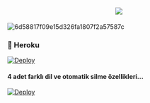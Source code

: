 <h1 align="center">
  <a href="https://git.io/typing-svg">
    <img src="https://readme-typing-svg.herokuapp.com/?lines=Merhaba,+Hoşgeldin!+👋;Benim+Adım+EfsaneMusic....;Tanıştığımıza+Memnun+Oldum!&center=true&size=25">
  </a>
</h1>

</p>
<img src="https://i.ibb.co/syVTfWb/6d58817f09e15d326fa1807f2a57587c.jpg" alt="6d58817f09e15d326fa1807f2a57587c" border="0"> 

### 📮 Heroku 
[![Deploy](https://www.herokucdn.com/deploy/button.svg)](https://heroku.com/deploy?template=https://github.com/Alfa00006/TaliaEfsane)
 
#### 4 adet farklı dil ve otomatik silme özellikleri... 
[![Deploy](https://www.herokucdn.com/deploy/button.svg)](https://heroku.com/deploy?template=https://github.com/drmehmetaktass/solidmusictr)
